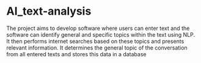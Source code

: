 # AI_text-analysis
The project aims to develop software where users can enter text and the software can identify general and specific topics within the text using NLP. It then performs internet searches based on these topics and presents relevant information. It determines the general topic of the conversation from all entered texts and stores this data in a database
